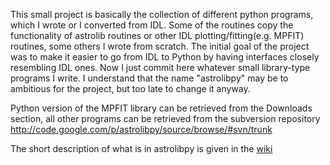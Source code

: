 This small project is basically the collection of different python programs, which I wrote or I converted from IDL. Some of the routines copy the functionality of astrolib routines or other IDL plotting/fitting(e.g. MPFIT) routines, some others I wrote from scratch.
The initial goal of the project was to make it easier to go from IDL to Python by having interfaces closely resembling IDL ones. Now I just commit here whatever small library-type programs I write. I understand that the name "astrolibpy" may be to ambitious for the project, but too late to change it anyway.

Python version of the MPFIT library can be retrieved from the Downloads section, all other programs can be retrieved from the subversion repository http://code.google.com/p/astrolibpy/source/browse/#svn/trunk

The short description of what is in astrolibpy is given in the [wiki](http://code.google.com/p/astrolibpy/wiki/AstrolibpyContents)
